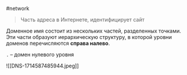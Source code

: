 #network

> Часть адреса в Интернете, идентифицирует сайт

Доменное имя состоит из нескольких частей, разделенных точками. Эти части образуют иерархическую структуру, в которой уровни доменов перечисляются **справа налево**.

`.` – домен нулевого уровня

![[DNS-1714587485944.jpeg]]